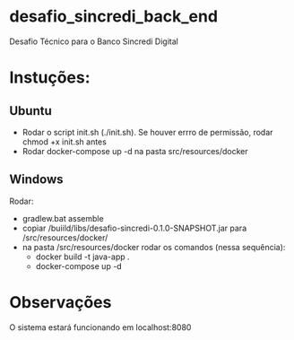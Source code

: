 # desafio_sincredi_back_end
Desafio Técnico para o Banco Sincredi Digital

# Instuções:

## Ubuntu

  * Rodar o script init.sh (./init.sh). Se houver errro de permissão, rodar chmod +x init.sh antes
  * Rodar docker-compose up -d na pasta src/resources/docker



## Windows

Rodar:

  * gradlew.bat assemble
  * copiar /buiild/libs/desafio-sincredi-0.1.0-SNAPSHOT.jar para /src/resources/docker/
  * na pasta /src/resources/docker rodar os comandos (nessa sequência):
    * docker build -t java-app .
    * docker-compose up -d
  
# Observações

  O sistema estará funcionando em localhost:8080


